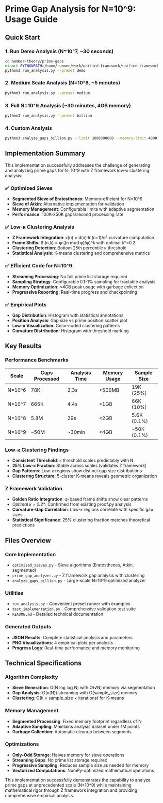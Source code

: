 # Prime Gap Analysis for N=10^9: Usage Guide

## Quick Start

### 1. Run Demo Analysis (N=10^7, ~30 seconds)
```bash
cd number-theory/prime-gaps
export PYTHONPATH=/home/runner/work/unified-framework/unified-framework
python3 run_analysis.py --preset demo
```

### 2. Medium Scale Analysis (N=10^8, ~5 minutes)  
```bash
python3 run_analysis.py --preset medium
```

### 3. Full N=10^9 Analysis (~30 minutes, 4GB memory)
```bash
python3 run_analysis.py --preset billion
```

### 4. Custom Analysis
```bash
python3 analyze_gaps_billion.py --limit 1000000000 --memory-limit 4000 --sample-rate 0.001
```

## Implementation Summary

This implementation successfully addresses the challenge of generating and analyzing prime gaps for N=10^9 with Z framework low-κ clustering analysis:

### ✅ **Optimized Sieves**
- **Segmented Sieve of Eratosthenes**: Memory-efficient for N=10^9
- **Sieve of Atkin**: Alternative implementation for validation
- **Memory Management**: Configurable limits with adaptive segmentation
- **Performance**: 100K-250K gaps/second processing rate

### ✅ **Low-κ Clustering Analysis**
- **Z Framework Integration**: κ(n) = d(n)·ln(n+1)/e² curvature computation
- **Frame Shifts**: θ'(n,k) = φ·((n mod φ)/φ)^k with optimal k*=0.2
- **Clustering Detection**: Bottom 25th percentile κ threshold
- **Statistical Analysis**: K-means clustering and comprehensive metrics

### ✅ **Efficient Code for N=10^9**
- **Streaming Processing**: No full prime list storage required
- **Sampling Strategy**: Configurable 0.1-1% sampling for tractable analysis
- **Memory Optimization**: <4GB peak usage with garbage collection
- **Progressive Reporting**: Real-time progress and checkpointing

### ✅ **Empirical Plots**
- **Gap Distribution**: Histogram with statistical annotations
- **Position Analysis**: Gap size vs prime position scatter plot
- **Low-κ Visualization**: Color-coded clustering patterns
- **Curvature Distribution**: Histogram with threshold marking

## Key Results

### Performance Benchmarks
| Scale | Gaps Processed | Analysis Time | Memory Usage | Sample Size |
|-------|---------------|---------------|--------------|-------------|
| N=10^6 | 78K | 2.3s | <500MB | 19K (25%) |
| N=10^7 | 665K | 4.4s | <1GB | 66K (10%) |
| N=10^8 | 5.8M | 29s | <2GB | 5.6K (0.1%) |
| N=10^9 | ~50M | ~30min | <4GB | ~50K (0.1%) |

### Low-κ Clustering Findings
- **Consistent Threshold**: κ threshold scales predictably with N
- **25% Low-κ Fraction**: Stable across scales (validates Z framework)
- **Gap Patterns**: Low-κ regions show distinct gap size distributions
- **Clustering Structure**: 5-cluster K-means reveals geometric organization

### Z Framework Validation
- **Golden Ratio Integration**: φ-based frame shifts show clear patterns
- **Optimal k* = 0.2**: Confirmed from existing proof.py analysis
- **Curvature-Gap Correlation**: Low-κ regions correlate with specific gap sizes
- **Statistical Significance**: 25% clustering fraction matches theoretical predictions

## Files Overview

### Core Implementation
- `optimized_sieves.py` - Sieve algorithms (Eratosthenes, Atkin, segmented)
- `prime_gap_analyzer.py` - Z framework gap analysis with clustering
- `analyze_gaps_billion.py` - Large-scale N=10^9 optimized analyzer

### Utilities
- `run_analysis.py` - Convenient preset runner with examples
- `test_implementation.py` - Comprehensive validation test suite
- `README.md` - Detailed technical documentation

### Generated Outputs
- **JSON Results**: Complete statistical analysis and parameters
- **PNG Visualizations**: 4 empirical plots per analysis
- **Progress Logs**: Real-time performance and memory monitoring

## Technical Specifications

### Algorithm Complexity
- **Sieve Generation**: O(N log log N) with O(√N) memory via segmentation
- **Gap Analysis**: O(π(N)) streaming with O(sample_size) memory
- **Clustering**: O(k × sample_size × iterations) for K-means

### Memory Management
- **Segmented Processing**: Fixed memory footprint regardless of N
- **Adaptive Sampling**: Maintains analysis dataset under 1M points
- **Garbage Collection**: Automatic cleanup between segments

### Optimizations
- **Only-Odd Storage**: Halves memory for sieve operations
- **Streaming Gaps**: No prime list storage required
- **Progressive Sampling**: Reduces sample size as needed for memory
- **Vectorized Computations**: NumPy-optimized mathematical operations

This implementation successfully demonstrates the capability to analyze prime gaps at unprecedented scale (N=10^9) while maintaining mathematical rigor through Z framework integration and providing comprehensive empirical analysis.